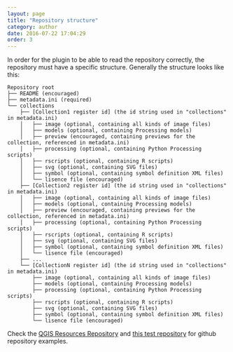 ```yaml
---
layout: page
title: "Repository structure"
category: author
date: 2016-07-22 17:04:29
order: 3
---
```


In order for the plugin to be able to read the repository correctly, the 
repository must have a specific structure. Generally the structure looks like
this:

    Repository root
    ├── README (encouraged)
    ├── metadata.ini (required)
    └── collections
        ├── [Collection1 register id] (the id string used in "collections" in metadata.ini)
        │   ├── image (optional, containing all kinds of image files)
        │   ├── models (optional, containing Processing models)
        │   ├── preview (encouraged, containing previews for the collection, referenced in metadata.ini)
        │   ├── processing (optional, containing Python Processing scripts)
        │   ├── rscripts (optional, containing R scripts)
        │   ├── svg (optional, containing SVG files)
        │   ├── symbol (optional, containing symbol definition XML files)
        │   └── lisence file (encouraged)
        ├── [Collection2 register id] (the id string used in "collections" in metadata.ini)
        │   ├── image (optional, containing all kinds of image files)
        │   ├── models (optional, containing Processing models)
        │   ├── preview (encouraged, containing previews for the collection, referenced in metadata.ini)
        │   ├── processing (optional, containing Python Processing scripts)
        │   ├── rscripts (optional, containing R scripts)
        │   ├── svg (optional, containing SVG files)
        │   ├── symbol (optional, containing symbol definition XML files)
        │   └── lisence file (encouraged)
        ├── ...
        └── [CollectionN register id] (the id string used in "collections" in metadata.ini)
            ├── image (optional, containing all kinds of image files)
            ├── models (optional, containing Processing models)
            ├── processing (optional, containing Python Processing scripts)
            ├── rscripts (optional, containing R scripts)
            ├── svg (optional, containing SVG files)
            ├── symbol (optional, containing symbol definition XML files)
            └── lisence file (encouraged)
        
Check the
[QGIS Resources Repository](https://github.com/QGIS/QGIS-Resources) and
[this test repository](https://github.com/akbargumbira/qgis_resources_data/)
for github repository examples.

              
              
               
                
